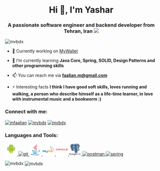 <h1 align="center">Hi 👋, I'm Yashar</h1>
<h3 align="center">A passionate software engineer and backend developer from <b>Tehran, Iran</b> <img src="https://cdn-icons-png.flaticon.com/512/4852/4852775.png" width="13"/></h3>

<p align="left"> <img src="https://komarev.com/ghpvc/?username=mvbdx&label=Profile%20views&color=0e75b6&style=flat" alt="mvbdx" /> </p>

- 🔭 Currently working on [MyWallet](https://github.com/MVBDX/MyWallet)

- 🌱 I’m currently learning **Java Core, Spring, SOLID, Design Patterns and other programming skills**

- 📫 You can reach me via **faalian.m@gmail.com**

- ⚡ Interesting facts **I think I have good soft skills, loves running and walking, a person who describe himself as a life-time learner, in love with instrumental music and a bookworm :)**

<h3 align="left">Connect with me:</h3>
<p align="left">
<a href="https://linkedin.com/in/mfaalian" target="blank"><img align="center" src="https://raw.githubusercontent.com/rahuldkjain/github-profile-readme-generator/master/src/images/icons/Social/linked-in-alt.svg" alt="mfaalian" height="30" width="40" /></a>
<a href="https://www.leetcode.com/mvbdx" target="blank"><img align="center" src="https://raw.githubusercontent.com/rahuldkjain/github-profile-readme-generator/master/src/images/icons/Social/leet-code.svg" alt="mvbdx" height="30" width="40" /></a>
<a href="https://www.codewars.com/users/MVBDX" target="blank"><img align="center" src="https://www.codewars.com/packs/assets/logo-square-red-big.c74ae0e7.png" alt="mvbdx" height="40" width="40" /></a>
</p>

<h3 align="left">Languages and Tools:</h3>
<p align="left"> <a href="https://developer.android.com" target="_blank" rel="noreferrer"> <img src="https://raw.githubusercontent.com/devicons/devicon/master/icons/android/android-original-wordmark.svg" alt="android" width="40" height="40"/> </a> <a href="https://git-scm.com/" target="_blank" rel="noreferrer"> <img src="https://www.vectorlogo.zone/logos/git-scm/git-scm-icon.svg" alt="git" width="40" height="40"/> </a> <a href="https://www.java.com" target="_blank" rel="noreferrer"> <img src="https://raw.githubusercontent.com/devicons/devicon/master/icons/java/java-original.svg" alt="java" width="40" height="40"/> </a> <a href="https://www.mysql.com/" target="_blank" rel="noreferrer"> <img src="https://raw.githubusercontent.com/devicons/devicon/master/icons/mysql/mysql-original-wordmark.svg" alt="mysql" width="40" height="40"/> </a> <a href="https://www.oracle.com/" target="_blank" rel="noreferrer"> <img src="https://raw.githubusercontent.com/devicons/devicon/master/icons/oracle/oracle-original.svg" alt="oracle" width="40" height="40"/> </a> <a href="https://www.postgresql.org" target="_blank" rel="noreferrer"> <img src="https://raw.githubusercontent.com/devicons/devicon/master/icons/postgresql/postgresql-original-wordmark.svg" alt="postgresql" width="40" height="40"/> </a> <a href="https://postman.com" target="_blank" rel="noreferrer"> <img src="https://www.vectorlogo.zone/logos/getpostman/getpostman-icon.svg" alt="postman" width="40" height="40"/> </a> <a href="https://spring.io/" target="_blank" rel="noreferrer"> <img src="https://www.vectorlogo.zone/logos/springio/springio-icon.svg" alt="spring" width="40" height="40"/> </a> </p>

<p><img align="left" src="https://github-readme-stats.vercel.app/api/top-langs?username=mvbdx&show_icons=true&locale=en&layout=compact" alt="mvbdx" /></p>

<p>&nbsp;<img align="center" src="https://github-readme-stats.vercel.app/api?username=mvbdx&show_icons=true&locale=en" alt="mvbdx" /></p>

[//]: # (<p><img align="center" src="https://github-readme-streak-stats.herokuapp.com/?user=mvbdx&" alt="mvbdx" /></p>)

